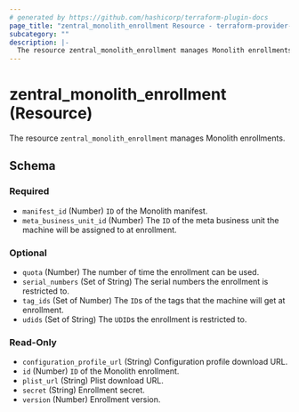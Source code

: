 ```yaml
---
# generated by https://github.com/hashicorp/terraform-plugin-docs
page_title: "zentral_monolith_enrollment Resource - terraform-provider-zentral"
subcategory: ""
description: |-
  The resource zentral_monolith_enrollment manages Monolith enrollments.
---
```


# zentral_monolith_enrollment (Resource)

The resource `zentral_monolith_enrollment` manages Monolith enrollments.



<!-- schema generated by tfplugindocs -->
## Schema

### Required

- `manifest_id` (Number) `ID` of the Monolith manifest.
- `meta_business_unit_id` (Number) The `ID` of the meta business unit the machine will be assigned to at enrollment.

### Optional

- `quota` (Number) The number of time the enrollment can be used.
- `serial_numbers` (Set of String) The serial numbers the enrollment is restricted to.
- `tag_ids` (Set of Number) The `ID`s of the tags that the machine will get at enrollment.
- `udids` (Set of String) The `UDID`s the enrollment is restricted to.

### Read-Only

- `configuration_profile_url` (String) Configuration profile download URL.
- `id` (Number) `ID` of the Monolith enrollment.
- `plist_url` (String) Plist download URL.
- `secret` (String) Enrollment secret.
- `version` (Number) Enrollment version.


